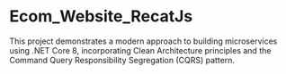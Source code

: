 # Ecom_Website_RecatJs
This project demonstrates a modern approach to building microservices using .NET Core 8, incorporating Clean Architecture principles and the Command Query Responsibility Segregation (CQRS) pattern.

